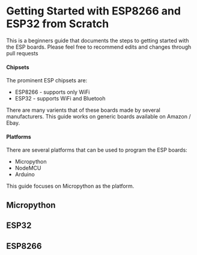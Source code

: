 # Getting Started with ESP8266 and ESP32 from Scratch
This is a beginners guide that documents the steps to getting started with the ESP boards.  Please feel free to recommend edits 
and changes through pull requests

#### Chipsets
The prominent ESP chipsets are:
* ESP8266 - supports only WiFi
* ESP32 - supports WiFi and Bluetooh

There are many varients that of these boards made by several manufacturers.  This guide works on generic boards available on Amazon / Ebay.

#### Platforms
There are several platforms that can be used to program the ESP boards:
* Micropython
* NodeMCU
* Arduino

This guide focuses on Micropython as the platform.

## Micropython


## ESP32


## ESP8266




